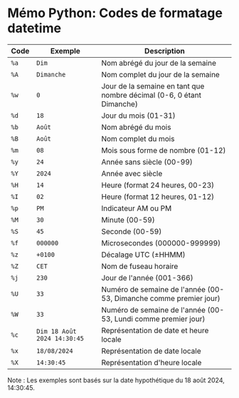 # Mémo Python: Codes de formatage datetime

| Code | Exemple | Description |
|------|---------|-------------|
| `%a` | `Dim` | Nom abrégé du jour de la semaine |
| `%A` | `Dimanche` | Nom complet du jour de la semaine |
| `%w` | `0` | Jour de la semaine en tant que nombre décimal (0-6, 0 étant Dimanche) |
| `%d` | `18` | Jour du mois (01-31) |
| `%b` | `Août` | Nom abrégé du mois |
| `%B` | `Août` | Nom complet du mois |
| `%m` | `08` | Mois sous forme de nombre (01-12) |
| `%y` | `24` | Année sans siècle (00-99) |
| `%Y` | `2024` | Année avec siècle |
| `%H` | `14` | Heure (format 24 heures, 00-23) |
| `%I` | `02` | Heure (format 12 heures, 01-12) |
| `%p` | `PM` | Indicateur AM ou PM |
| `%M` | `30` | Minute (00-59) |
| `%S` | `45` | Seconde (00-59) |
| `%f` | `000000` | Microsecondes (000000-999999) |
| `%z` | `+0100` | Décalage UTC (±HHMM) |
| `%Z` | `CET` | Nom de fuseau horaire |
| `%j` | `230` | Jour de l'année (001-366) |
| `%U` | `33` | Numéro de semaine de l'année (00-53, Dimanche comme premier jour) |
| `%W` | `33` | Numéro de semaine de l'année (00-53, Lundi comme premier jour) |
| `%c` | `Dim 18 Août 2024 14:30:45` | Représentation de date et heure locale |
| `%x` | `18/08/2024` | Représentation de date locale |
| `%X` | `14:30:45` | Représentation d'heure locale |

Note : Les exemples sont basés sur la date hypothétique du 18 août 2024, 14:30:45.
